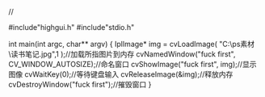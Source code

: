 //<open a jpg picture>





#include"highgui.h"
#include"stdio.h"

int main(int argc, char** argv)
{
	IplImage* img = cvLoadImage( "C:\\ps素材\\读书笔记.jpg",1 );//加载所指图片到内存
	cvNamedWindow("fuck first", CV_WINDOW_AUTOSIZE);//命名窗口
	cvShowImage("fuck first", img);//显示图像
	cvWaitKey(0);//等待键盘输入
	cvReleaseImage(&img);//释放内存
	cvDestroyWindow("fuck first");//摧毁窗口
}

